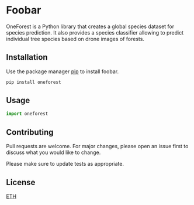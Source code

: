# Foobar

OneForest is a Python library that creates a global species dataset for species prediction. It also provides a species classifier allowing to predict individual tree species based on drone images of forests.

## Installation

Use the package manager [pip](https://pip.pypa.io/en/stable/) to install foobar.

```bash
pip install oneforest
```

## Usage

```python
import oneforest
```

## Contributing
Pull requests are welcome. For major changes, please open an issue first to discuss what you would like to change.

Please make sure to update tests as appropriate.

## License
[ETH](https://choosealicense.com/licenses/eth/)